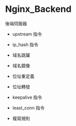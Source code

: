 # Nginx_Backend
後端伺服器


* upstream 指令

* ip_hash 指令

* 域名跳躍

* 域名鏡像

* 位址重定義

* 位址轉發

* keepalive 指令

* least_conn 指令

* 複寫規則



